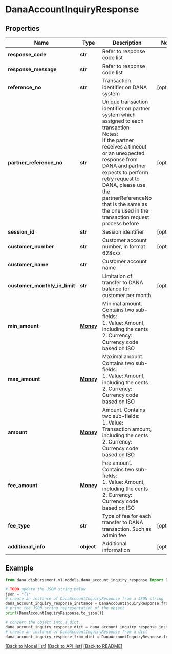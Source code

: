 # DanaAccountInquiryResponse


## Properties

Name | Type | Description | Notes
------------ | ------------- | ------------- | -------------
**response_code** | **str** | Refer to response code list | 
**response_message** | **str** | Refer to response code list | 
**reference_no** | **str** | Transaction identifier on DANA system | [optional] 
**partner_reference_no** | **str** | Unique transaction identifier on partner system which assigned to each transaction<br /> Notes:<br /> If the partner receives a timeout or an unexpected response from DANA and partner expects to perform retry request to DANA, please use the partnerReferenceNo that is the same as the one used in the transaction request process before  | [optional] 
**session_id** | **str** | Session identifier | [optional] 
**customer_number** | **str** | Customer account number, in format 628xxx | [optional] 
**customer_name** | **str** | Customer account name | 
**customer_monthly_in_limit** | **str** | Limitation of transfer to DANA balance for customer per month | [optional] 
**min_amount** | [**Money**](Money.md) | Minimal amount. Contains two sub-fields:<br /> 1. Value: Amount, including the cents<br /> 2. Currency: Currency code based on ISO  | 
**max_amount** | [**Money**](Money.md) | Maximal amount. Contains two sub-fields:<br /> 1. Value: Amount, including the cents<br /> 2. Currency: Currency code based on ISO  | 
**amount** | [**Money**](Money.md) | Amount. Contains two sub-fields:<br /> 1. Value: Transaction amount, including the cents<br /> 2. Currency: Currency code based on ISO  | 
**fee_amount** | [**Money**](Money.md) | Fee amount. Contains two sub-fields:<br /> 1. Value: Amount, including the cents<br /> 2. Currency: Currency code based on ISO  | 
**fee_type** | **str** | Type of fee for each transfer to DANA transaction. Such as admin fee | [optional] 
**additional_info** | **object** | Additional information | [optional] 

## Example

```python
from dana.disbursement.v1.models.dana_account_inquiry_response import DanaAccountInquiryResponse

# TODO update the JSON string below
json = "{}"
# create an instance of DanaAccountInquiryResponse from a JSON string
dana_account_inquiry_response_instance = DanaAccountInquiryResponse.from_json(json)
# print the JSON string representation of the object
print(DanaAccountInquiryResponse.to_json())

# convert the object into a dict
dana_account_inquiry_response_dict = dana_account_inquiry_response_instance.to_dict()
# create an instance of DanaAccountInquiryResponse from a dict
dana_account_inquiry_response_from_dict = DanaAccountInquiryResponse.from_dict(dana_account_inquiry_response_dict)
```
[[Back to Model list]](../README.md#documentation-for-models) [[Back to API list]](../README.md#documentation-for-api-endpoints) [[Back to README]](../README.md)


